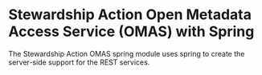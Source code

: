 <!-- SPDX-License-Identifier: CC-BY-4.0 -->
<!-- Copyright Contributors to the ODPi Egeria project. -->

# Stewardship Action Open Metadata Access Service (OMAS) with Spring

The Stewardship Action OMAS spring module uses spring to create the server-side support for the REST services.